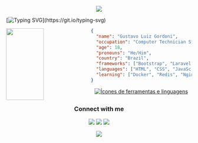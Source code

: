 <p align="center">
  <img src="https://capsule-render.vercel.app/api?type=waving&color=gradient&height=90"/>
</p>

[![Typing SVG](https://readme-typing-svg.demolab.com?font=Helvetica+Neue&size=35&color=DEE2E6&center=true&Center=true&width=1000&lines=Hello%2C+World!%F0%9F%91%8B;My+name+is+Gustavo+Gordoni;I'm+18+years+old;I'm+a+computer+technician+student+at+IFSP;Well%2C+welcome!;'-')](https://git.io/typing-svg)

<img align="left" width="45%" height="195px" src="https://github-readme-stats.vercel.app/api/top-langs/?username=gustavogordoni&layout=compact&hide_border=true&title_color=DEE2E6&text_color=ffffff&bg_color=0d1117" />

```json
{
  "name": "Gustavo Luiz Gordoni",
  "occupation": "Computer Technician Student",
  "age": 18,
  "pronouns": "He/Him",
  "country": "Brazil",
  "frameworks": ["Bootstrap", "Laravel"],
  "languages": ["HTML", "CSS", "JavaScript", "PHP", "Java"],
  "learning": ["Docker", "Redis", "Nginx"]
}
```

<p align="center">
  <a href="https://skillicons.dev">
     <img align="center" alt="Ícones de ferramentas e linguagens" src="https://skillicons.dev/icons?i=html,css,bootstrap,js,php,laravel,java,mysql,postgres,git,bash,linux,vscode,vim,docker" />
  </a>
</p>

##  

<h3 align="center">Connect with me</h3>
<div align="center">
  <p>  
    <a href="https://www.instagram.com/gustavo_gordoni/"><img src="https://img.shields.io/badge/-Instagram-%23E4405F?style=for-the-badge&logo=instagram&logoColor=white" target="_blank"></a>
    <a href="https://www.linkedin.com/in/gustavo-gordoni"><img src="https://img.shields.io/badge/-LinkedIn-%230077B5?style=for-the-badge&logo=linkedin&logoColor=white" target="_blank"></a>
    <a href="mailto:gustavogordoni1@gmail.com"><img src="https://img.shields.io/badge/-Gmail-%23333?style=for-the-badge&logo=gmail&logoColor=white" target="_blank"></a>
  </p>
</div>

<p align="center">
  <img src="https://capsule-render.vercel.app/api?type=waving&color=gradient&height=90&section=footer"/>
</p>
